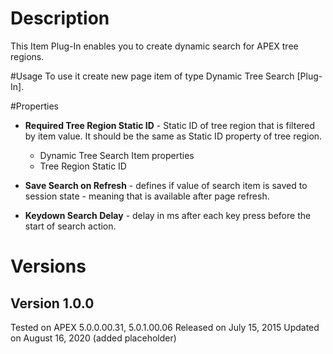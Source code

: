 # Description

This Item Plug-In enables you to create dynamic search for APEX tree regions.

#Usage
To use it create new page item of type Dynamic Tree Search [Plug-In].

#Properties

- **Required Tree Region Static ID** - Static ID of tree region that is filtered by item value. It should be the same as Static ID property of tree region.
  - Dynamic Tree Search Item properties
  - Tree Region Static ID

- **Save Search on Refresh** - defines if value of search item is saved to session state - meaning that is available after page refresh.
- **Keydown Search Delay** - delay in ms after each key press before the start of search action.

# Versions

## Version 1.0.0
Tested on APEX 5.0.0.00.31, 5.0.1.00.06
Released on July 15, 2015
Updated on August 16, 2020 (added placeholder) 
